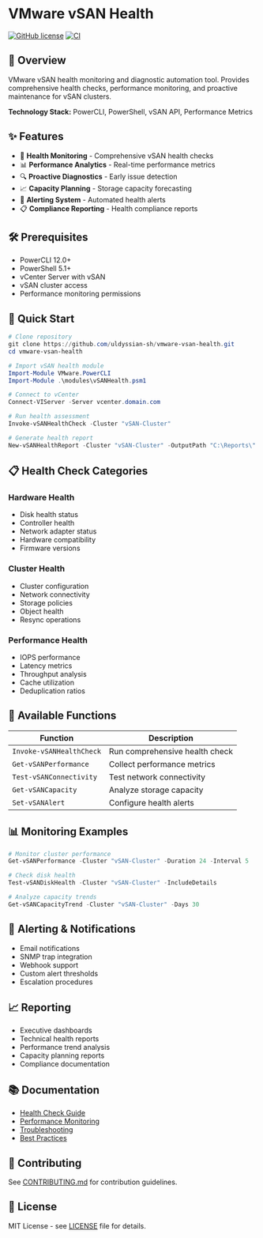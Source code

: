 # VMware vSAN Health

[![GitHub license](https://img.shields.io/github/license/uldyssian-sh/vmware-vsan-health)](https://github.com/uldyssian-sh/vmware-vsan-health/blob/main/LICENSE)
[![CI](https://github.com/uldyssian-sh/vmware-vsan-health/workflows/CI/badge.svg)](https://github.com/uldyssian-sh/vmware-vsan-health/actions)

## 🚀 Overview

VMware vSAN health monitoring and diagnostic automation tool. Provides comprehensive health checks, performance monitoring, and proactive maintenance for vSAN clusters.

**Technology Stack:** PowerCLI, PowerShell, vSAN API, Performance Metrics

## ✨ Features

- 🏥 **Health Monitoring** - Comprehensive vSAN health checks
- 📊 **Performance Analytics** - Real-time performance metrics
- 🔍 **Proactive Diagnostics** - Early issue detection
- 📈 **Capacity Planning** - Storage capacity forecasting
- 🚨 **Alerting System** - Automated health alerts
- 📋 **Compliance Reporting** - Health compliance reports

## 🛠️ Prerequisites

- PowerCLI 12.0+
- PowerShell 5.1+
- vCenter Server with vSAN
- vSAN cluster access
- Performance monitoring permissions

## 🚀 Quick Start

```powershell
# Clone repository
git clone https://github.com/uldyssian-sh/vmware-vsan-health.git
cd vmware-vsan-health

# Import vSAN health module
Import-Module VMware.PowerCLI
Import-Module .\modules\vSANHealth.psm1

# Connect to vCenter
Connect-VIServer -Server vcenter.domain.com

# Run health assessment
Invoke-vSANHealthCheck -Cluster "vSAN-Cluster"

# Generate health report
New-vSANHealthReport -Cluster "vSAN-Cluster" -OutputPath "C:\Reports\"
```

## 📋 Health Check Categories

### Hardware Health
- Disk health status
- Controller health
- Network adapter status
- Hardware compatibility
- Firmware versions

### Cluster Health
- Cluster configuration
- Network connectivity
- Storage policies
- Object health
- Resync operations

### Performance Health
- IOPS performance
- Latency metrics
- Throughput analysis
- Cache utilization
- Deduplication ratios

## 🔧 Available Functions

| Function | Description |
|----------|-------------|
| `Invoke-vSANHealthCheck` | Run comprehensive health check |
| `Get-vSANPerformance` | Collect performance metrics |
| `Test-vSANConnectivity` | Test network connectivity |
| `Get-vSANCapacity` | Analyze storage capacity |
| `Set-vSANAlert` | Configure health alerts |

## 📊 Monitoring Examples

```powershell
# Monitor cluster performance
Get-vSANPerformance -Cluster "vSAN-Cluster" -Duration 24 -Interval 5

# Check disk health
Test-vSANDiskHealth -Cluster "vSAN-Cluster" -IncludeDetails

# Analyze capacity trends
Get-vSANCapacityTrend -Cluster "vSAN-Cluster" -Days 30
```

## 🚨 Alerting & Notifications

- Email notifications
- SNMP trap integration
- Webhook support
- Custom alert thresholds
- Escalation procedures

## 📈 Reporting

- Executive dashboards
- Technical health reports
- Performance trend analysis
- Capacity planning reports
- Compliance documentation

## 📚 Documentation

- [Health Check Guide](docs/health-checks.md)
- [Performance Monitoring](docs/performance.md)
- [Troubleshooting](docs/troubleshooting.md)
- [Best Practices](docs/best-practices.md)

## 🤝 Contributing

See [CONTRIBUTING.md](CONTRIBUTING.md) for contribution guidelines.

## 📄 License

MIT License - see [LICENSE](LICENSE) file for details.